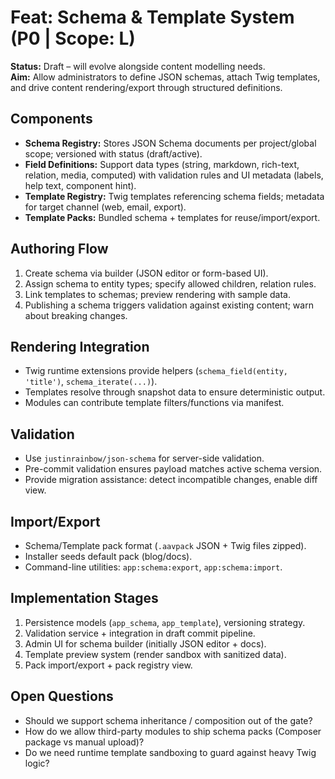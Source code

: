 # Feat: Schema & Template System (P0 | Scope: L)

**Status:** Draft – will evolve alongside content modelling needs.  
**Aim:** Allow administrators to define JSON schemas, attach Twig templates, and drive content rendering/export through structured definitions.

## Components
- **Schema Registry:** Stores JSON Schema documents per project/global scope; versioned with status (draft/active).
- **Field Definitions:** Support data types (string, markdown, rich-text, relation, media, computed) with validation rules and UI metadata (labels, help text, component hint).
- **Template Registry:** Twig templates referencing schema fields; metadata for target channel (web, email, export).
- **Template Packs:** Bundled schema + templates for reuse/import/export.

## Authoring Flow
1. Create schema via builder (JSON editor or form-based UI).
2. Assign schema to entity types; specify allowed children, relation rules.
3. Link templates to schemas; preview rendering with sample data.
4. Publishing a schema triggers validation against existing content; warn about breaking changes.

## Rendering Integration
- Twig runtime extensions provide helpers (`schema_field(entity, 'title')`, `schema_iterate(...)`).
- Templates resolve through snapshot data to ensure deterministic output.
- Modules can contribute template filters/functions via manifest.

## Validation
- Use `justinrainbow/json-schema` for server-side validation.
- Pre-commit validation ensures payload matches active schema version.
- Provide migration assistance: detect incompatible changes, enable diff view.

## Import/Export
- Schema/Template pack format (`.aavpack` JSON + Twig files zipped).
- Installer seeds default pack (blog/docs).
- Command-line utilities: `app:schema:export`, `app:schema:import`.

## Implementation Stages
1. Persistence models (`app_schema`, `app_template`), versioning strategy.
2. Validation service + integration in draft commit pipeline.
3. Admin UI for schema builder (initially JSON editor + docs).
4. Template preview system (render sandbox with sanitized data).
5. Pack import/export + pack registry view.

## Open Questions
- Should we support schema inheritance / composition out of the gate?
- How do we allow third-party modules to ship schema packs (Composer package vs manual upload)?
- Do we need runtime template sandboxing to guard against heavy Twig logic?
